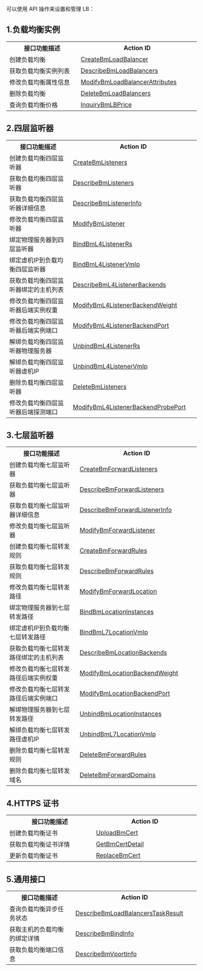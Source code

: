 可以使用 API 操作来设置和管理 LB：

## 1.负载均衡实例

<table>
 <tr>
  <th  width="350">接口功能描述</th>
	<th  width="350">Action ID</th>
 </tr>
 <tr>
  <td>创建负载均衡</td>
	<td><a href="http://tcecqpoc.fsphere.cn/document/product/386/9303">CreateBmLoadBalancer</a></td>
 </tr>
 <tr>
  <td>获取负载均衡实例列表</td>
	<td><a href="http://tcecqpoc.fsphere.cn/document/product/386/9306">DescribeBmLoadBalancers</a></td>
 </tr>
 <tr>
  <td>修改负载均衡属性信息</td>
	<td><a href="http://tcecqpoc.fsphere.cn/document/product/386/9302">ModifyBmLoadBalancerAttributes</a></td>
 </tr>
 <tr>
  <td>删除负载均衡</td>
	<td><a href="http://tcecqpoc.fsphere.cn/document/product/386/9304">DeleteBmLoadBalancers</a></td>
 </tr>
 <tr>
  <td>查询负载均衡价格</td>
	<td><a href="http://tcecqpoc.fsphere.cn/document/product/386/9305">InquiryBmLBPrice</a></td>
 </tr>

</table>

## 2.四层监听器

<table >
 <tr>
  <th width="350">接口功能描述</th>
	<th  width="350">Action ID</th>
 </tr>
 <tr>
  <td>创建负载均衡四层监听器</td>
	<td><a href="http://tcecqpoc.fsphere.cn/document/product/386/9292">CreateBmListeners</a></td>
 </tr>
 <tr>
  <td>获取负载均衡四层监听器</td>
	<td><a href="http://tcecqpoc.fsphere.cn/document/product/386/9296">DescribeBmListeners</a></td>
 </tr>
 <tr>
  <td>获取负载均衡四层监听器详细信息</td>
	<td><a href="http://tcecqpoc.fsphere.cn/document/product/386/9298">DescribeBmListenerInfo</a></td>
 </tr>
 <tr>
  <td>修改负载均衡四层监听器</td>
	<td><a href="http://tcecqpoc.fsphere.cn/document/product/386/9289">ModifyBmListener</a></td>
 </tr>
 <tr>
  <td>绑定物理服务器到四层监听器</td>
	<td><a href="http://tcecqpoc.fsphere.cn/document/product/386/9294">BindBmL4ListenerRs</a></td>
 </tr>
 <tr>
  <td>绑定虚机IP到负载均衡四层监听器</td>
	<td><a href="http://tcecqpoc.fsphere.cn/document/product/386/9295">BindBmL4ListenerVmIp</a></td>
 </tr>
 <tr>
  <td>获取负载均衡四层监听器绑定的主机列表</td>
	<td><a href="http://tcecqpoc.fsphere.cn/document/product/386/9297">DescribeBmL4ListenerBackends</a></td>
 </tr>
 <tr>
  <td>修改负载均衡四层监听器后端实例权重</td>
	<td><a href="http://tcecqpoc.fsphere.cn/document/product/386/9290">ModifyBmL4ListenerBackendWeight</a></td>
 </tr>
 <tr>
  <td>修改负载均衡四层监听器后端实例端口</td>
	<td><a href="http://tcecqpoc.fsphere.cn/document/product/386/9291">ModifyBmL4ListenerBackendPort</a></td>
 </tr>
 <tr>
  <td>解绑负载均衡四层监听器物理服务器</td>
	<td><a href="http://tcecqpoc.fsphere.cn/document/product/386/9299">UnbindBmL4ListenerRs</a></td>
 </tr>
 <tr>
  <td>解绑负载均衡四层监听器虚机IP</td>
	<td><a href="http://tcecqpoc.fsphere.cn/document/product/386/9300">UnbindBmL4ListenerVmIp</a></td>
 </tr>
 <tr>
  <td>删除负载均衡四层监听器</td>
	<td><a href="http://tcecqpoc.fsphere.cn/document/product/386/9293">DeleteBmListeners</a></td>
 </tr>
 <tr>
  <td>修改负载均衡四层监听器后端探测端口</td>
	<td><a href="http://tcecqpoc.fsphere.cn/document/product/386/12529">ModifyBmL4ListenerBackendProbePort</a></td>
 </tr>
</table>

## 3.七层监听器

<table>
 <tr>
  <th  width="350">接口功能描述</th>
	<th  width="350">Action ID</th>
 </tr>
 <tr>
  <td >创建负载均衡七层监听器</td>
	<td><a href="http://tcecqpoc.fsphere.cn/document/product/386/9277">CreateBmForwardListeners</a></td>
 </tr>
 <tr>
  <td>获取负载均衡七层监听器</td>
	<td><a href="http://tcecqpoc.fsphere.cn/document/product/386/9283">DescribeBmForwardListeners</a></td>
 </tr>
 <tr>
  <td>获取负载均衡七层监听器详细信息</td>
	<td><a href="http://tcecqpoc.fsphere.cn/document/product/386/9284">DescribeBmForwardListenerInfo</a></td>
 </tr>
 <tr>
  <td>修改负载均衡七层监听器</td>
	<td><a href="http://tcecqpoc.fsphere.cn/document/product/386/9273">ModifyBmForwardListener</a></td>
 </tr>
 <tr>
  <td>创建负载均衡七层转发规则</td>
	<td><a href="http://tcecqpoc.fsphere.cn/document/product/386/9278">CreateBmForwardRules</a></td>
 </tr>
 <tr>
  <td>获取负载均衡七层转发规则</td>
	<td><a href="http://tcecqpoc.fsphere.cn/document/product/386/9285">DescribeBmForwardRules</a></td>
 </tr>
 <tr>
  <td>修改负载均衡七层转发路径</td>
	<td><a href="http://tcecqpoc.fsphere.cn/document/product/386/9274">ModifyBmForwardLocation</a></td>
 </tr>
 <tr>
  <td>绑定物理服务器到七层转发路径</td>
	<td><a href="http://tcecqpoc.fsphere.cn/document/product/386/9281">BindBmLocationInstances</a></td>
 </tr>
 <tr>
  <td>绑定虚机IP到负载均衡七层转发路径</td>
	<td><a href="http://tcecqpoc.fsphere.cn/document/product/386/9282">BindBmL7LocationVmIp</a></td>
 </tr>
 <tr>
  <td>获取负载均衡七层转发路径绑定的主机列表</td>
	<td><a href="http://tcecqpoc.fsphere.cn/document/product/386/9286">DescribeBmLocationBackends</a></td>
 </tr>
 <tr>
  <td>修改负载均衡七层转发路径后端实例权重</td>
	<td><a href="http://tcecqpoc.fsphere.cn/document/product/386/9275">ModifyBmLocationBackendWeight</a></td>
 </tr>
 <tr>
  <td>修改负载均衡七层转发路径后端实例端口</td>
	<td><a href="http://tcecqpoc.fsphere.cn/document/product/386/9276">ModifyBmLocationBackendPort</a></td>
 </tr>
 <tr>
  <td>解绑物理服务器到七层转发路径</td>
	<td><a href="http://tcecqpoc.fsphere.cn/document/product/386/9287">UnbindBmLocationInstances</a></td>
 </tr>
 <tr>
  <td>解绑负载均衡七层转发路径虚机IP</td>
	<td><a href="http://tcecqpoc.fsphere.cn/document/product/386/9288">UnbindBmL7LocationVmIp</a></td>
 </tr>
 <tr>
  <td>删除负载均衡七层转发规则</td>
	<td><a href="http://tcecqpoc.fsphere.cn/document/product/386/9280">DeleteBmForwardRules</a></td>
 </tr>
 <tr>
  <td>删除负载均衡七层转发域名</td>
	<td><a href="http://tcecqpoc.fsphere.cn/document/product/386/9279">DeleteBmForwardDomains</a></td>
 </tr>
</table>

## 4.HTTPS 证书

<table>
 <tr>
  <th  width="350">接口功能描述</th>
	<th  width="350">Action ID</th>
 </tr>
 <tr>
  <td width="350">创建负载均衡证书</td>
	<td width="350"><a href="http://tcecqpoc.fsphere.cn/document/product/386/9312">UploadBmCert</a></td>
 </tr>
 <tr>
  <td width="350">获取负载均衡证书详情</td>
	<td width="350"><a href="http://tcecqpoc.fsphere.cn/document/product/386/9314">GetBmCertDetail</a></td>
 </tr>
 <tr>
  <td width="350">更新负载均衡证书</td>
	<td width="350"><a href="http://tcecqpoc.fsphere.cn/document/product/386/9313">ReplaceBmCert</a></td>
 </tr>
</table>

## 5.通用接口

<table>
 <tr>
  <th  width="350">接口功能描述</th>
	<th  width="350">Action ID</th>
 </tr>
 <tr>
  <td width="350">查询负载均衡异步任务状态</td>
	<td width="350"><a href="http://tcecqpoc.fsphere.cn/document/product/386/9308">DescribeBmLoadBalancersTaskResult</a></td>
 </tr>
 <tr>
  <td width="350">获取主机的负载均衡的绑定详情</td>
	<td width="350"><a href="http://tcecqpoc.fsphere.cn/document/product/386/9309">DescribeBmBindInfo</a></td>
 </tr>
 <tr>
  <td width="350">获取负载均衡端口信息</td>
	<td width="350"><a href="http://tcecqpoc.fsphere.cn/document/product/386/9310">DescribeBmVportInfo</a></td>
 </tr>
</table>



